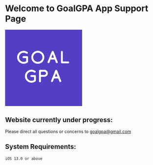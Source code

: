 # Welcome to GoalGPA App Support Page
<img src="https://github.com/tonyjoo974/GoalGPA/blob/main/icon/GoalGPAicon.png" width="50%"></img>

## Website currently under progress:
Please direct all questions or concerns to goalgpa@gmail.com

## System Requirements:
```
iOS 13.0 or above
```
